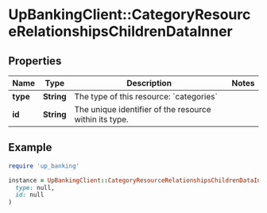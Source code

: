 # UpBankingClient::CategoryResourceRelationshipsChildrenDataInner

## Properties

| Name | Type | Description | Notes |
| ---- | ---- | ----------- | ----- |
| **type** | **String** | The type of this resource: &#x60;categories&#x60; |  |
| **id** | **String** | The unique identifier of the resource within its type.  |  |

## Example

```ruby
require 'up_banking'

instance = UpBankingClient::CategoryResourceRelationshipsChildrenDataInner.new(
  type: null,
  id: null
)
```

